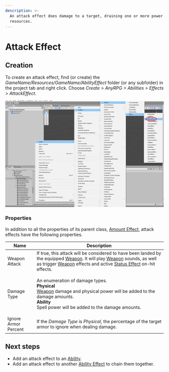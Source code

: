 ```yaml
---
description: >-
  An attack effect does damage to a target, draining one or more power
  resources.
---
```


# Attack Effect

## Creation

To create an attack effect, find (or create) the _GameName/Resources/GameName/AbilityEffect_ folder (or any subfolder) in the project tab and right click.  Choose _Create > AnyRPG > Abilities > Effects > AttackEffect_.

![](<../../.gitbook/assets/image (3) (5).png>)

### Properties

In addition to all the properties of its parent class, [Amount Effect](./#amount-effect-properties), attack effects have the following properties.

| Name                 | Description                                                                                                                                                                                                                                                                       |
| -------------------- | --------------------------------------------------------------------------------------------------------------------------------------------------------------------------------------------------------------------------------------------------------------------------------- |
| Weapon Attack        | If true, this attack will be considered to have been landed by the equipped [Weapon](../items/weapon.md).  It will play [Weapon](../items/weapon.md) sounds, as well as trigger [Weapon](../items/weapon.md) effects and active [Status Effect](status-effect.md) on-hit effects. |
| Damage Type          | <p>An enumeration of damage types.<br><strong>Physical</strong><br><a href="../items/weapon.md">Weapon</a> damage and physical power will be added to the damage amounts.<br><strong>Ability</strong><br>Spell power will be added to the damage amounts.</p>                     |
| Ignore Armor Percent | If the _Damage Type_ is _Physical_, the percentage of the target armor to ignore when dealing damage.                                                                                                                                                                             |

## Next steps

* Add an attack effect to an [Ability](../abilities/).
* Add an attack effect to another [Ability Effect](./) to chain them together.
